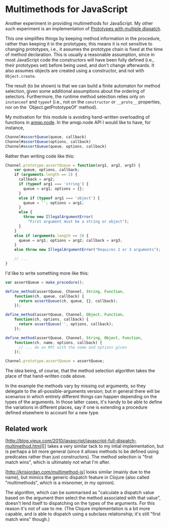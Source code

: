 # Multimethods for JavaScript

Another experiment in providing multimethods for JavaScript. My other
such experiment is an implementation of [Prototypes with multiple
dispatch][pmd].

This one simplifies things by keeping method information in the
procedure, rather than keeping it in the prototypes; this means it is
not sensitive to changing prototypes, i.e., it assumes the prototype
chain is fixed at the time of method declaration. This is usually a
reasonable assumption, since in most JavaScript code the constructors
will have been fully defined (i.e., their prototypes set) before being
used, and don't change afterwards. It also assumes objects are created
using a constructor, and not with `Object.create`.

The result (to be shown) is that we can build a finite automaton for
method selection, given some additional assumptions about the ordering
of selectors. Furthermore, the runtime method selection relies only on
`instanceof` and `typeof` (i.e., not on the `constructor` or
`__proto__` properties, nor on the `Object.getPrototypeOf' method).

My motivation for this module is avoiding hand-written overloading of
functions in [amqp.node][]. In the amqp.node API I would like to have,
for instance,

```js
Channel#assertQueue(queue, callback)
Channel#assertQueue(options, callback)
Channel#assertQueue(queue, options, callback)
```

Rather than writing code like this:

```js
Channel.prototype.assertQueue = function(arg1, arg2, arg3) {
    var queue, options, callback;
    if (arguments.length == 2) {
      callback = arg2;
      if (typeof arg1 === 'string') {
        queue = arg1; options = {};
      }
      else if (typeof arg1 === 'object') {
        queue = ''; options = arg1;
      }
      else {
        throw new IllegalArgumentError(
          "First argument must be a string or object");
      }
    }
    else if (arguments.length == 3) {
      queue = arg1; options = arg2; callback = arg3;
    }
    else throw new IllegalArgumentError("Requires 2 or 3 arguments");

    // ...
}
```

I'd like to write something more like this:

```js
var assertQueue = make_procedure();

define_method(assertQueue, Channel, String, Function,
    function(ch, queue, callback) {
      return assertQueue(ch, queue, {}, callback);
    });

define_method(assertQueue, Channel, Object, Function,
    function(ch, options, callback) {
      return assertQueue('', options, callback);
    });

define_method(assertQueue, Channel, String, Object, Function,
    function(ch, name, options, callback) {
      // ... do an RPC with the name and options given
    });

Channel.prototype.assertQueue = assertQueue;
```

The idea being, of course, that the method selection algorithm takes
the place of that hand-written code above.

In the example the methods vary by missing out arguments, so they
delegate to the all-possible-arguments version; but in general there
will be scenarios in which entirely different things can happen
depending on the types of the arguments. In those latter cases, it's
handy to be able to define the variations in different places, say if
one is extending a procedure defined elsewhere to account for a new
type.

## Related work

[http://blog.vjeux.com/2010/javascript/javascript-full-dispatch-multimethod.html][]
takes a very similar tack to my intial implementation, but is perhaps
a bit more general (since it allows methods to be defined using
predicates rather than just constructors). The method selection is
"first match wins", which is ultimately not what I'm after.

[http://krisjordan.com/multimethod-js] looks similar (mainly due to
the name), but mimics the generic dispatch feature in Clojure (also
called "multimethods", which is a misnomer, in my opinion).

The algorithm, which can be summarised as "calculate a dispatch value
based on the argument then select the method associated with that
value", doesn't lend itself to dispatching on the types of the
arguments. For this reason it's not of use to me. (The Clojure
implementation is a bit more capable, and is able to dispatch using a
subclass relationship; it's still "first match wins" though.)

[pmd]: https://github.com/squaremo/js-pmd
[amqp.node]: https://github.com/squaremo/amqp.node
